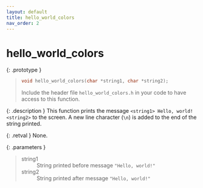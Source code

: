 ```yaml
---
layout: default
title: hello_world_colors
nav_order: 2
---
```


# **hello_world_colors**

{: .prototype }
>
> ```c
> void hello_world_colors(char *string1, char *string2);
> ```
>
> Include the header file `hello_world_colors.h` in your code to have access to this function.

{: .description }
This function prints the message `<string1> Hello, world! <string2>` to the screen. A new line character (`\n`) is added to the end of the string printed.

{: .retval }
None.

{: .parameters }
> <dl>
>   <dt>string1</dt> <dd>String printed before message <code>"Hello, world!"</code></dd>
>   <dt>string2</dt> <dd>String printed after message <code>"Hello, world!"</code></dd>
> </dl>
